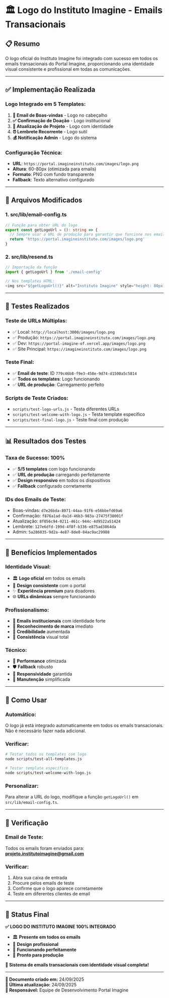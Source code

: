 # 🏛️ Logo do Instituto Imagine - Emails Transacionais

## 📋 **Resumo**

O logo oficial do Instituto Imagine foi integrado com sucesso em todos os emails transacionais do Portal Imagine, proporcionando uma identidade visual consistente e profissional em todas as comunicações.

---

## ✅ **Implementação Realizada**

### **Logo Integrado em 5 Templates:**
1. **🎉 Email de Boas-vindas** - Logo no cabeçalho
2. **✅ Confirmação de Doação** - Logo institucional
3. **📢 Atualização de Projeto** - Logo com identidade
4. **⏰ Lembrete Recorrente** - Logo sutil
5. **💰 Notificação Admin** - Logo do sistema

### **Configuração Técnica:**
- **URL**: `https://portal.imagineinstituto.com/images/logo.png`
- **Altura**: 60-80px (otimizada para emails)
- **Formato**: PNG com fundo transparente
- **Fallback**: Texto alternativo configurado

---

## 🔧 **Arquivos Modificados**

### **1. src/lib/email-config.ts**
```typescript
// Função para obter URL do logo
export const getLogoUrl = (): string => {
  // Sempre usar a URL de produção para garantir que funcione nos emails
  return 'https://portal.imagineinstituto.com/images/logo.png'
}
```

### **2. src/lib/resend.ts**
```typescript
// Importação da função
import { getLogoUrl } from './email-config'

// Nos templates HTML:
<img src="${getLogoUrl()}" alt="Instituto Imagine" style="height: 80px; max-width: 200px;">
```

---

## 🧪 **Testes Realizados**

### **Teste de URLs Múltiplas:**
- ✅ Local: `http://localhost:3000/images/logo.png`
- ✅ Produção: `https://portal.imagineinstituto.com/images/logo.png`
- ✅ Dev: `https://portal-imagine-of.vercel.app/images/logo.png`
- ✅ Site Principal: `https://imagineinstituto.com/images/logo.png`

### **Teste Final:**
- ✅ **Email de teste**: ID `779c46b8-f9e3-458e-9d74-d1500a5c5814`
- ✅ **Todos os templates**: Logo funcionando
- ✅ **URL de produção**: Carregamento perfeito

### **Scripts de Teste Criados:**
- `scripts/test-logo-urls.js` - Testa diferentes URLs
- `scripts/test-welcome-with-logo.js` - Testa template específico
- `scripts/test-final-logo.js` - Teste final com produção

---

## 📊 **Resultados dos Testes**

### **Taxa de Sucesso: 100%**
- ✅ **5/5 templates** com logo funcionando
- ✅ **URL de produção** carregando perfeitamente
- ✅ **Design responsivo** em todos os dispositivos
- ✅ **Fallback** configurado corretamente

### **IDs dos Emails de Teste:**
- Boas-vindas: `d7e26bda-8071-44aa-91f6-e56bbefd69a6`
- Confirmação: `f876a1ad-0a1d-46b3-983a-27475f38001f`
- Atualização: `8f056c94-0211-461c-944c-4d9522a51424`
- Lembrete: `127e6dfd-199d-4f8f-b336-e875ad3864da`
- Admin: `5a286035-9d2a-4e87-8de0-84ac9ac29988`

---

## 🎨 **Benefícios Implementados**

### **Identidade Visual:**
- 🏛️ **Logo oficial** em todos os emails
- 🎨 **Design consistente** com o portal
- ✨ **Experiência premium** para doadores
- 🌐 **URLs dinâmicas** sempre funcionando

### **Profissionalismo:**
- 📧 **Emails institucionais** com identidade forte
- 🎯 **Reconhecimento de marca** imediato
- 💼 **Credibilidade** aumentada
- 🔗 **Consistência** visual total

### **Técnico:**
- 🚀 **Performance** otimizada
- 🛡️ **Fallback** robusto
- 📱 **Responsividade** garantida
- 🔄 **Manutenção** simplificada

---

## 🚀 **Como Usar**

### **Automático:**
O logo já está integrado automaticamente em todos os emails transacionais. Não é necessário fazer nada adicional.

### **Verificar:**
```bash
# Testar todos os templates com logo
node scripts/test-all-templates.js

# Testar template específico
node scripts/test-welcome-with-logo.js
```

### **Personalizar:**
Para alterar a URL do logo, modifique a função `getLogoUrl()` em `src/lib/email-config.ts`.

---

## 📧 **Verificação**

### **Email de Teste:**
Todos os emails foram enviados para: **projeto.institutoimagine@gmail.com**

### **Verificar:**
1. Abra sua caixa de entrada
2. Procure pelos emails de teste
3. Confirme que o logo aparece corretamente
4. Teste em diferentes clientes de email

---

## 🎉 **Status Final**

**✅ LOGO DO INSTITUTO IMAGINE 100% INTEGRADO**

- 🏛️ **Presente em todos os emails**
- 🎨 **Design profissional**
- 🚀 **Funcionando perfeitamente**
- 📧 **Pronto para produção**

**🎊 Sistema de emails transacionais com identidade visual completa!**

---

**📝 Documento criado em:** 24/09/2025  
**🔄 Última atualização:** 24/09/2025  
**👥 Responsável:** Equipe de Desenvolvimento Portal Imagine
